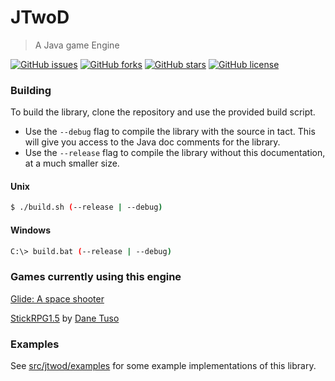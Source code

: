 # JTwoD
> A Java game Engine

[![GitHub issues](https://img.shields.io/github/issues/nathan-fiscaletti/jtwod.svg)](https://github.com/nathan-fiscaletti/jtwod/issues) [![GitHub forks](https://img.shields.io/github/forks/nathan-fiscaletti/jtwod.svg)](https://github.com/nathan-fiscaletti/jtwod/network) [![GitHub stars](https://img.shields.io/github/stars/nathan-fiscaletti/jtwod.svg)](https://github.com/nathan-fiscaletti/jtwod/stargazers) [![GitHub license](https://img.shields.io/github/license/nathan-fiscaletti/jtwod.svg)](https://github.com/nathan-fiscaletti/jtwod/blob/master/LICENSE)

### Building

To build the library, clone the repository and use the provided build script.

* Use the `--debug` flag to compile the library with the source in tact. This will give you access to the Java doc comments for the library.
* Use the `--release` flag to compile the library without this documentation, at a much smaller size.

#### Unix

```sh
$ ./build.sh (--release | --debug)
```

#### Windows

```sh
C:\> build.bat (--release | --debug)
```

### Games currently using this engine

[Glide: A space shooter](http://github.com/nathan-fiscaletti/glide)

[StickRPG1.5](https://github.com/danetuso/StickRPG1.5) by [Dane Tuso](http://github.com/danetuso)

### Examples

See [src/jtwod/examples](https://github.com/nathan-fiscaletti/jtwod/tree/master/src/jtwod/examples) for some example implementations of this library.
